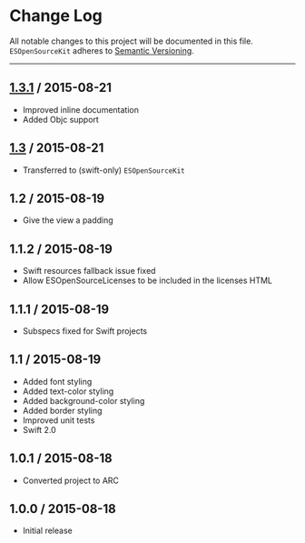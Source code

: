 # Change Log
All notable changes to this project will be documented in this file. `ESOpenSourceKit` adheres to [Semantic Versioning](http://semver.org/).

---

## [1.3.1](https://github.com/e-sites/ESOpenSourceKit/releases/tag/1.3.1) / 2015-08-21
- Improved inline documentation
- Added Objc support

## [1.3](https://github.com/e-sites/ESOpenSourceKit/releases/tag/1.3) / 2015-08-21
- Transferred to (swift-only) `ESOpenSourceKit`

## 1.2 / 2015-08-19
- Give the view a padding

## 1.1.2 / 2015-08-19
- Swift resources fallback issue fixed
- Allow ESOpenSourceLicenses to be included in the licenses HTML

## 1.1.1 / 2015-08-19
- Subspecs fixed for Swift projects

## 1.1 / 2015-08-19
- Added font styling
- Added text-color styling
- Added background-color styling
- Added border styling
- Improved unit tests
- Swift 2.0

## 1.0.1 / 2015-08-18
- Converted project to ARC

## 1.0.0 / 2015-08-18
- Initial release